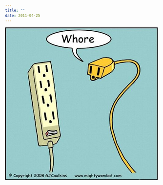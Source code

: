 ```yaml
---
title: ""
date: 2011-04-25
---
```


![2011-04-25-iqpeea7l.jpeg](/images/2011-04-25-iqpeea7l.jpeg)

<br>